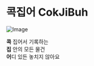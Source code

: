 # 콕집어 CokJiBuh

![Image](https://github.com/user-attachments/assets/4ef15c82-8446-4fa4-a062-e7157062145f)

**콕** 집어서 기록하는<br>
**집** 안의 모든 물건<br>
**어**디 있든 놓치지 않아요<br>
